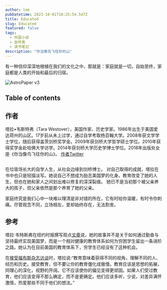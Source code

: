 ```yaml
---
author: lee
pubDatetime: 2023-10-01T10:25:54.547Z
title: Educated
slug: Educated
featured: false
tags:
  - 外国小说
  - 自传类
  - 读书笔记
description: "你当像鸟飞往你的山"
---
```


有一种信仰深深地根植在我们的文化之中，那就是：家庭就是一切，自始至终，家庭都是人类的开始和最后的归宿。

![AstroPaper v3](@assets/images/AstroPaper-v3.png)

## Table of contents

## 作者
塔拉•韦斯特弗（Tara Westover），美国作家、历史学家。1986年出生于美国爱达荷州的山区。17岁前从未上过学，通过自学考取杨百翰大学。2008年获文学学士学位，随后获得盖茨剑桥奖学金。2009年获剑桥大学哲学硕士学位。2010年获得奖学金赴哈佛大学访学。2014年获剑桥大学历史学博士学位。2018年出版处女座《你当像鸟飞往你的山》。
<a href="https://twitter.com/tarawestover">作者Twitter</a>
##
在垃圾场长大的自学人生，从社会边缘到剑桥博士。
对自己取得的成就，塔拉在书中也只是轻描淡写。她说自己不想成为励志美国梦的化身。教育改变了她的人生，但也在她和家人之间划出难以修复的深深裂痕。
她已不是当初那个被父亲养大的孩子，但父亲依然是那个养育了她的父亲。

家庭终究是我们心中一块难以理清是非对错的所在，它有时给你温暖，有时令你刺痛。尽管观念不同，立场相左，爱却始终存在，无法割舍。
## 参考
塔拉·韦特斯弗在纽约时报撰写观点<a href="https://www.nytimes.com/2022/02/02/opinion/tara-westover-educated-student-debt.html?campaign_id=2&emc=edit_th_20220203&instance_id=52018&nl=todaysheadlines&regi_id=50740216&segment_id=81520&user_id=11df0993621e3f552d0c6df6eea2c4aa">文章</a>说，她的故事并不是关于如何通过勤奋与坚持最终实现美国梦，而是一个相对健康的教育体系如何为穷困学生留出一条进阶之路。她认为在目前美国的教育体系下，穷学生已经没有了这种机会。

在<a href="https://www.forbes.com/sites/catherinebrown/2018/08/27/she-never-saw-a-classroom-until-college-now-she-has-a-ph-d-and-a-lot-of-thoughts-about-education/?sh=257752622787">接受福布斯杂志访谈</a>时，塔拉说:“教育意味着获得不同的视角，理解不同的人、经历和历史。接受教育，但不要让你的教育僵化成傲慢。教育应该是思想的拓展，同理心的深化，视野的开阔。它不应该使你的偏见变得更顽固。如果人们受过教育，他们应该变得不那么确定，而不是更确定。他们应该多听，少说，对差异满怀激情，热爱那些不同于他们的想法。”
